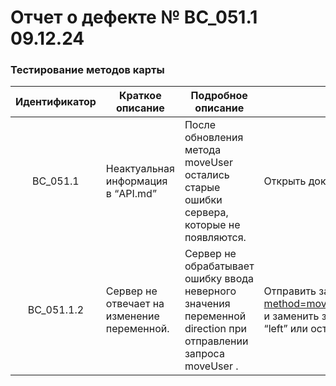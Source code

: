 # Отчет о дефекте № BC\_051.1 09.12.24  
### Тестирование методов карты

| Идентификатор | Краткое описание | Подробное описание | Шаги по воспроизведению | Воспроиз- водимость | Важность | Срочность | Комментарий |
| :---: | ----- | ----- | ----- | ----- | :---: | ----- | ----- |
| BC\_051.1 | Неактуальная информация в “API.md” | После обновления метода moveUser остались старые ошибки сервера, которые не появляются. | Открыть документ “API.md” |  всегда  |  **Значительная** |  **Высокая** | Прошу своевременно обновлять документ для удобства тестирования. |
| BC\_051.1.2 | Сервер не отвечает на изменение переменной.  | Сервер не обрабатывает ошибку ввода неверного значения переменной direction при отправлении запроса moveUser . | Отправить запрос ‘[http://server/api/?method=moveUser\&token=c9c55979a9ddc53b50997827668fbdb3\&direction=up](http://server/api/?method=moveUser&token=c9c55979a9ddc53b50997827668fbdb3&direction=up)’ и заменить значение переменной direction  на любое кроме “up”, “down”, “right”, “left” или оставить переменную пустой. | всегда | **Значительная** | **Средняя** |  |

